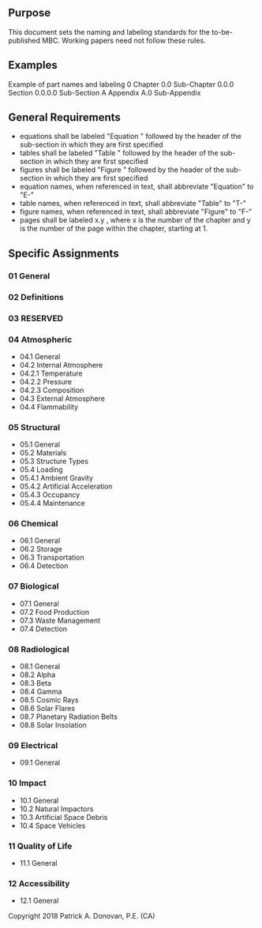 ## Purpose
This document sets the naming and labeling standards for the to-be-published MBC. Working papers need not follow these rules.

## Examples
Example of part names and labeling
0 Chapter
0.0 Sub-Chapter
0.0.0 Section
0.0.0.0 Sub-Section
A Appendix
A.0 Sub-Appendix

## General Requirements
- equations shall be labeled "Equation " followed by the header of the sub-section in which they are first specified
- tables shall be labeled "Table " followed by the header of the sub-section in which they are first specified
- figures shall be labeled "Figure " followed by the header of the sub-section in which they are first specified
- equation names, when referenced in text, shall abbreviate "Equation" to "E-"
- table names, when referenced in text, shall abbreviate "Table" to "T-"
- figure names, when referenced in text, shall abbreviate "Figure" to "F-"
- pages shall be labeled x.y , where x is the number of the chapter and y is the number of the page within the chapter, starting at 1.

## Specific Assignments

### 01 General

### 02 Definitions

### 03 RESERVED

### 04 Atmospheric
- 04.1 General
- 04.2 Internal Atmosphere
- 04.2.1 Temperature
- 04.2.2 Pressure
- 04.2.3 Composition
- 04.3 External Atmosphere
- 04.4 Flammability

### 05 Structural
- 05.1 General
- 05.2 Materials
- 05.3 Structure Types
- 05.4 Loading
- 05.4.1 Ambient Gravity
- 05.4.2 Artificial Acceleration
- 05.4.3 Occupancy
- 05.4.4 Maintenance

### 06 Chemical
- 06.1 General
- 06.2 Storage
- 06.3 Transportation
- 06.4 Detection

### 07 Biological
- 07.1 General
- 07.2 Food Production
- 07.3 Waste Management
- 07.4 Detection

### 08 Radiological
- 08.1 General
- 08.2 Alpha
- 08.3 Beta
- 08.4 Gamma
- 08.5 Cosmic Rays
- 08.6 Solar Flares
- 08.7 Planetary Radiation Belts
- 08.8 Solar Insolation

### 09 Electrical
- 09.1 General

### 10 Impact
- 10.1 General
- 10.2 Natural Impactors
- 10.3 Artificial Space Debris
- 10.4 Space Vehicles

### 11 Quality of Life
- 11.1 General

### 12 Accessibility
- 12.1 General

Copyright 2018 Patrick A. Donovan, P.E. (CA)
